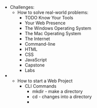 - Challenges:
	- How to solve real-world problems:
		- TODO Know Your Tools
		- Your Web Presence
		- The Windows Operating System
		- The Mac Operating System
		- The Internet
		- Command-line
		- HTML
		- CSS
		- JavaScript
		- Capstone
		- Labs
-
	- How to start a Web Project
		- CLI Commands
			- mkdir - make a directory
			- cd - changes into a directory
			-